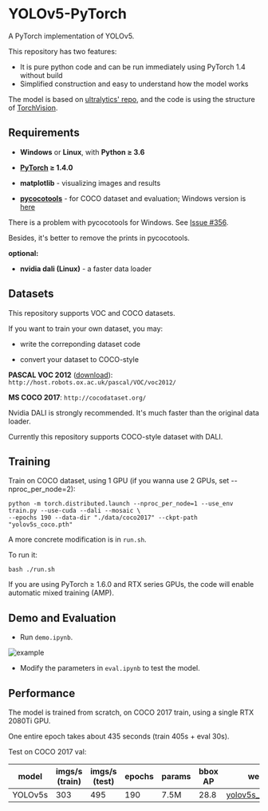 # YOLOv5-PyTorch
A PyTorch implementation of YOLOv5.

This repository has two features:
- It is pure python code and can be run immediately using PyTorch 1.4 without build
- Simplified construction and easy to understand how the model works

The model is based on [ultralytics' repo](https://github.com/ultralytics/yolov5),
and the code is using the structure of [TorchVision](https://github.com/pytorch/vision).

## Requirements

- **Windows** or **Linux**, with **Python ≥ 3.6**

- **[PyTorch](https://pytorch.org/) ≥ 1.4.0**

- **matplotlib** - visualizing images and results

- **[pycocotools](https://github.com/cocodataset/cocoapi)** - for COCO dataset and evaluation; Windows version is [here](https://github.com/philferriere/cocoapi)

There is a problem with pycocotools for Windows. See [Issue #356](https://github.com/cocodataset/cocoapi/issues/356).

Besides, it's better to remove the prints in pycocotools.

**optional:**

- **nvidia dali (Linux)** - a faster data loader

## Datasets

This repository supports VOC and COCO datasets.

If you want to train your own dataset, you may:

- write the correponding dataset code

- convert your dataset to COCO-style

**PASCAL VOC 2012** ([download](http://host.robots.ox.ac.uk/pascal/VOC/voc2012/VOCtrainval_11-May-2012.tar)): ```http://host.robots.ox.ac.uk/pascal/VOC/voc2012/```

**MS COCO 2017**: ```http://cocodataset.org/```

Nvidia DALI is strongly recommended. It's much faster than the original data loader.

Currently this repository supports COCO-style dataset with DALI.

## Training

Train on COCO dataset, using 1 GPU (if you wanna use 2 GPUs, set --nproc_per_node=2):
```
python -m torch.distributed.launch --nproc_per_node=1 --use_env train.py --use-cuda --dali --mosaic \
--epochs 190 --data-dir "./data/coco2017" --ckpt-path "yolov5s_coco.pth"
```
A more concrete modification is in ```run.sh```.

To run it:
```
bash ./run.sh
```
If you are using PyTorch ≥ 1.6.0 and RTX series GPUs, the code will enable automatic mixed training (AMP).

## Demo and Evaluation

- Run ```demo.ipynb```.

![example](https://github.com/Okery/YOLOv5-PyTorch/blob/master/images/r000.jpg)

- Modify the parameters in ```eval.ipynb``` to test the model.

## Performance

The model is trained from scratch, on COCO 2017 train, using a single RTX 2080Ti GPU.

One entire epoch takes about 435 seconds (train 405s + eval 30s).

Test on COCO 2017 val:

| model | imgs/s (train) | imgs/s (test)| epochs | params | bbox AP | weights | pwd |
| ---- | --- | --- | -- | -- | -- | -- | -- |
| YOLOv5s | 303 | 495 | 190 | 7.5M | 28.8 | [yolov5s_133d4383](https://pan.baidu.com/s/1eiwY46mpkdEdG_spzoxhpg) | ya7y |
